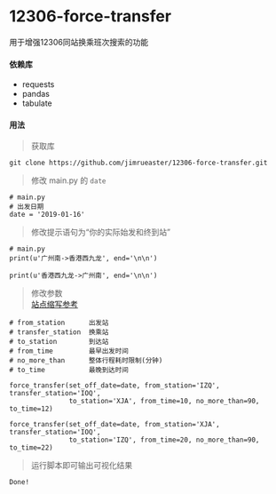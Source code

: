 # 12306-force-transfer

用于增强12306同站换乘班次搜索的功能

#### 依赖库
+ requests
+ pandas
+ tabulate

#### 用法

> 获取库

```
git clone https://github.com/jimrueaster/12306-force-transfer.git
```

> 修改 main.py 的 `date`

```
# main.py
# 出发日期
date = '2019-01-16' 
```

> 修改提示语句为“你的实际始发和终到站”

```
# main.py
print(u'广州南->香港西九龙', end='\n\n')

print(u'香港西九龙->广州南', end='\n\n')
```

> 修改参数  
> [站点缩写参考](https://im0x.com/C/detail/155) 

```
# from_station      出发站
# transfer_station  换乘站
# to_station        到达站
# from_time         最早出发时间
# no_more_than      整体行程耗时限制(分钟)
# to_time           最晚到达时间

force_transfer(set_off_date=date, from_station='IZQ', transfer_station='IOQ',
               to_station='XJA', from_time=10, no_more_than=90, to_time=12)

force_transfer(set_off_date=date, from_station='XJA', transfer_station='IOQ',
               to_station='IZQ', from_time=20, no_more_than=90, to_time=22)
```

> 运行脚本即可输出可视化结果

```
Done!
```
